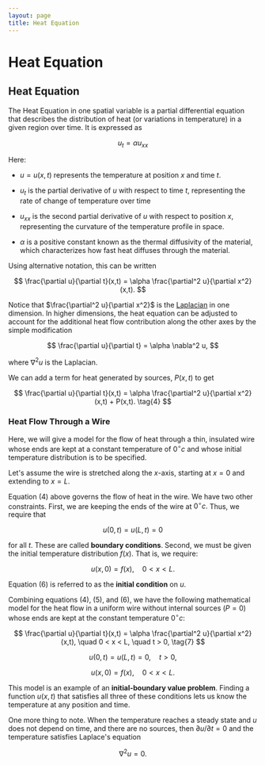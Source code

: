 ```yaml
---
layout: page
title: Heat Equation
---
```


# Heat Equation

## Heat Equation

The Heat Equation in one spatial variable is a partial differential equation that describes the distribution of heat (or variations in temperature) in a given region over time. It is expressed as

$$ u_t = \alpha u_{xx} $$

Here:

* $u = u(x,t)$ represents the temperature at position $x$ and time $t$.

* $u_t$ is the partial derivative of $u$ with respect to time $t$, representing the rate of change of temperature over time

* $u_{xx}$ is the second partial derivative of $u$ with respect to position $x$, representing the curvature of the temperature profile in space.

* $\alpha$ is a positive constant known as the thermal diffusivity of the material, which characterizes how fast heat diffuses through the material.

Using alternative notation, this can be written

$$ \frac{\partial u}{\partial t}(x,t) = \alpha \frac{\partial^2 u}{\partial x^2}(x,t). $$

Notice that $\frac{\partial^2 u}{\partial x^2}$ is the [Laplacian](../calculus/multivariable-differential-operators.html) in one dimension. In higher dimensions, the heat equation can be adjusted to account for the additional heat flow contribution along the other axes by the simple modification

$$ \frac{\partial u}{\partial t} = \alpha \nabla^2 u, $$

where $\nabla^2 u$ is the Laplacian.

We can add a term for heat generated by sources, $P(x,t)$ to get

$$ \frac{\partial u}{\partial t}(x,t) = \alpha \frac{\partial^2 u}{\partial x^2}(x,t) + P(x,t). \tag{4} $$

### Heat Flow Through a Wire

Here, we will give a model for the flow of heat through a thin, insulated wire whose ends are kept at a constant temperature of $0^\circ c$ and whose initial temperature distribution is to be specified.

Let's assume the wire is stretched along the $x$-axis, starting at $x=0$ and extending to $x=L$.

Equation (4) above governs the flow of heat in the wire. We have two other constraints. First, we are keeping the ends of the wire at $0^\circ c.$ Thus, we require that

$$ u(0, t) = u(L, t) = 0 \tag{5} $$

for all $t$. These are called **boundary conditions**. Second, we must be given the initial temperature distribution $f(x)$. That is, we require:

$$ u(x,0) = f(x), \quad 0 < x < L. \tag{6} $$

Equation (6) is referred to as the **initial condition** on $u$.

Combining equations (4), (5), and (6), we have the following mathematical model for the heat flow in a uniform wire without internal sources $(P = 0)$ whose ends are kept at the constant temperature $0^\circ c$:

$$ \frac{\partial u}{\partial t}(x,t) = \alpha \frac{\partial^2 u}{\partial x^2}(x,t), \quad 0 < x < L, \quad t > 0, \tag{7} $$

$$ u(0, t) = u(L, t) = 0, \quad t>0, \tag{8} $$

$$ u(x,0) = f(x), \quad 0 < x < L. \tag{9} $$

This model is an example of an **initial-boundary value problem**. Finding a function $u(x,t)$ that satisfies all three of these conditions lets us know the temperature at any position and time.

One more thing to note. When the temperature reaches a steady state and $u$ does not depend on time, and there are no sources, then $\partial u / \partial t = 0$ and the temperature satisfies Laplace's equation

$$ \nabla^2 u = 0. $$ 
